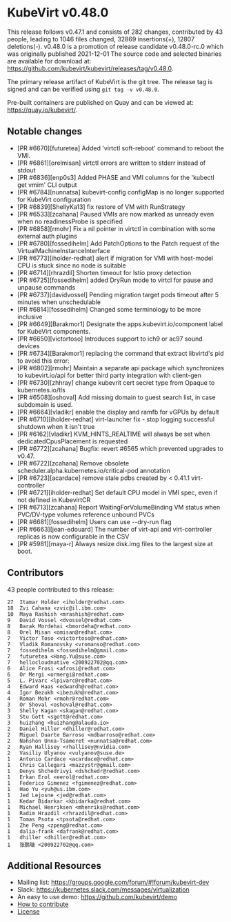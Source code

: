 KubeVirt v0.48.0
================

This release follows v0.47.1 and consists of 282 changes, contributed by 43 people, leading to 1046 files changed, 32869 insertions(+), 12807 deletions(-).
v0.48.0 is a promotion of release candidate v0.48.0-rc.0 which was originally published 2021-12-01
The source code and selected binaries are available for download at: https://github.com/kubevirt/kubevirt/releases/tag/v0.48.0.

The primary release artifact of KubeVirt is the git tree. The release tag is
signed and can be verified using `git tag -v v0.48.0`.

Pre-built containers are published on Quay and can be viewed at: <https://quay.io/kubevirt/>.

Notable changes
---------------

- [PR #6670][futuretea] Added 'virtctl soft-reboot' command to reboot the VMI.
- [PR #6861][orelmisan] virtctl errors are written to stderr instead of stdout
- [PR #6836][enp0s3] Added PHASE and VMI columns for the 'kubectl get vmim' CLI output
- [PR #6784][nunnatsa] kubevirt-config configMap is no longer supported for KubeVirt configuration
- [PR #6839][ShellyKa13] fix restore of VM with RunStrategy
- [PR #6533][zcahana] Paused VMIs are now marked as unready even when no readinessProbe is specified
- [PR #6858][rmohr] Fix a nil pointer in virtctl in combination with some external auth plugins
- [PR #6780][fossedihelm] Add PatchOptions to the Patch request of the VirtualMachineInstanceInterface
- [PR #6773][iholder-redhat] alert if migration for VMI with host-model CPU is stuck since no node is suitable
- [PR #6714][rhrazdil] Shorten timeout for Istio proxy detection
- [PR #6725][fossedihelm] added DryRun mode to virtcl for pause and unpause commands
- [PR #6737][davidvossel] Pending migration target pods timeout after 5 minutes when unschedulable
- [PR #6814][fossedihelm] Changed some terminology to be more inclusive
- [PR #6649][Barakmor1] Designate the apps.kubevirt.io/component label for KubeVirt components.
- [PR #6650][victortoso] Introduces support to ich9 or ac97 sound devices
- [PR #6734][Barakmor1] replacing the command that extract libvirtd's pid  to avoid this error:
- [PR #6802][rmohr] Maintain a separate api package which synchronizes to kubevirt.io/api for better third party integration with client-gen
- [PR #6730][zhhray] change kubevrit cert secret type from Opaque to kubernetes.io/tls
- [PR #6508][oshoval] Add missing domain to guest search list, in case subdomain is used.
- [PR #6664][vladikr] enable the display and ramfb for vGPUs by default
- [PR #6710][iholder-redhat] virt-launcher fix - stop logging successful shutdown when it isn't true
- [PR #6162][vladikr] KVM_HINTS_REALTIME will always be set when dedicatedCpusPlacement is requested
- [PR #6772][zcahana] Bugfix: revert #6565 which prevented upgrades to v0.47.
- [PR #6722][zcahana] Remove obsolete scheduler.alpha.kubernetes.io/critical-pod annotation
- [PR #6723][acardace] remove stale pdbs created by < 0.41.1 virt-controller
- [PR #6721][iholder-redhat] Set default CPU model in VMI spec, even if not defined in KubevirtCR
- [PR #6713][zcahana] Report WaitingForVolumeBinding VM status when PVC/DV-type volumes reference unbound PVCs
- [PR #6681][fossedihelm] Users can use --dry-run flag
- [PR #6663][jean-edouard] The number of virt-api and virt-controller replicas is now configurable in the CSV
- [PR #5981][maya-r] Always resize disk.img files to the largest size at boot.

Contributors
------------
43 people contributed to this release:

```
27	Itamar Holder <iholder@redhat.com>
18	Zvi Cahana <zvic@il.ibm.com>
10	Maya Rashish <mrashish@redhat.com>
9	David Vossel <dvossel@redhat.com>
8	Barak Mordehai <bmordeha@redhat.com>
8	Orel Misan <omisan@redhat.com>
7	Victor Toso <victortoso@redhat.com>
7	Vladik Romanovsky <vromanso@redhat.com>
7	fossedihelm <fossedihelm@gmail.com>
7	futuretea <Hang.Yu@suse.com>
7	hellocloudnative <200922702@qq.com>
6	Alice Frosi <afrosi@redhat.com>
6	Or Mergi <ormergi@redhat.com>
5	L. Pivarc <lpivarc@redhat.com>
4	Edward Haas <edwardh@redhat.com>
4	Igor Bezukh <ibezukh@redhat.com>
4	Roman Mohr <rmohr@redhat.com>
3	Or Shoval <oshoval@redhat.com>
3	Shelly Kagan <skagan@redhat.com>
3	Stu Gott <sgott@redhat.com>
3	huizhang <huizhang@alauda.io>
2	Daniel Hiller <dhiller@redhat.com>
2	Miguel Duarte Barroso <mdbarroso@redhat.com>
2	Nahshon Unna-Tsameret <nunnatsa@redhat.com>
2	Ryan Hallisey <rhallisey@nvidia.com>
2	Vasiliy Ulyanov <vulyanov@suse.de>
1	Antonio Cardace <acardace@redhat.com>
1	Chris Callegari <mazzystr@gmail.com>
1	Denys Shchedrivyi <dshchedr@redhat.com>
1	Erkan Erol <eerol@redhat.com>
1	Federico Gimenez <fgimenez@redhat.com>
1	Hao Yu <yuh@us.ibm.com>
1	Jed Lejosne <jed@redhat.com>
1	Kedar Bidarkar <kbidarka@redhat.com>
1	Michael Henriksen <mhenriks@redhat.com>
1	Radim Hrazdil <rhrazdil@redhat.com>
1	Tomas Psota <tpsota@redhat.com>
1	Zhe Peng <zpeng@redhat.com>
1	dalia-frank <dafrank@redhat.com>
1	dhiller <dhiller@redhat.com>
1	张鹏璇 <200922702@qq.com>
```

Additional Resources
--------------------

- Mailing list: <https://groups.google.com/forum/#!forum/kubevirt-dev>
- Slack: <https://kubernetes.slack.com/messages/virtualization>
- An easy to use demo: <https://github.com/kubevirt/demo>
- [How to contribute][contributing]
- [License][license]

[contributing]: https://github.com/kubevirt/kubevirt/blob/main/CONTRIBUTING.md
[license]: https://github.com/kubevirt/kubevirt/blob/main/LICENSE
